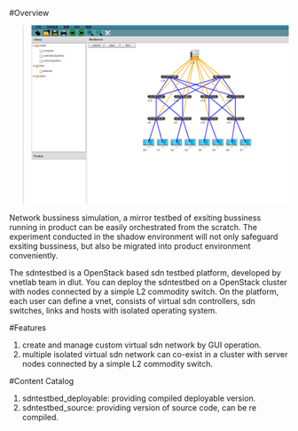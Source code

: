 #Overview

>
>![overview](overview.PNG)
>

Network bussiness simulation, a mirror testbed of exsiting bussiness running in product can be easily orchestrated from the scratch. The experiment conducted in the shadow environment will not only safeguard exsiting bussiness, but also be migrated into product environment conveniently.

The sdntestbed is a OpenStack based sdn testbed platform, developed by vnetlab team in dlut. You can deploy the sdntestbed on a OpenStack cluster with nodes connected by a simple L2 commodity switch. On the platform, each user can define a vnet, consists of virtual sdn controllers, sdn switches, links and hosts with isolated operating system.

#Features

1. create and manage custom virtual sdn network by GUI operation. 
2. multiple isolated virtual sdn network can co-exist in a cluster with server nodes connected by a simple L2 commodity switch.

#Content Catalog

1. sdntestbed_deployable: providing compiled deployable version.
2. sdntestbed_source: providing version of source code, can be re compiled.
